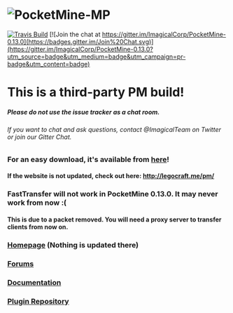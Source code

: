 # ![PocketMine-MP](http://cdn.pocketmine.net/img/PocketMine-MP-h.png)

[![Travis Build](https://travis-ci.org/ImagicalCorp/PocketMine-0.13.0.svg)](https://travis-ci.org/ImagicalCorp/PocketMine-0.13.0)
[![Join the chat at https://gitter.im/ImagicalCorp/PocketMine-0.13.0](https://badges.gitter.im/Join%20Chat.svg)](https://gitter.im/ImagicalCorp/PocketMine-0.13.0?utm_source=badge&utm_medium=badge&utm_campaign=pr-badge&utm_content=badge)

# This is a third-party PM build! 

##### Please do not use the issue tracker as a chat room.
###### If you want to chat and ask questions, contact @ImagicalTeam on Twitter or join our Gitter Chat.

### For an easy download, it's available from <a href="http://pocketmine.minedox.com">here</a>!
#### If the website is not updated, check out here: http://legocraft.me/pm/

### FastTransfer will not work in PocketMine 0.13.0. It may never work from now :(
#### This is due to a packet removed. You will need a proxy server to transfer clients from now on.

### [Homepage](http://www.pocketmine.net/) (Nothing is updated there)

### [Forums](http://forums.pocketmine.net/)

### [Documentation](http://pocketmine-mp.readthedocs.org/)

### [Plugin Repository](http://plugins.pocketmine.net/)
